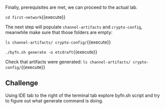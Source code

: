 Finally, prerequisites are met, we can proceed to the actual lab.


`cd first-network`{{execute}}

The next step will populate `channel-artifacts` and `crypto-config`, meanwhile make sure that those folders are empty:

`ls channel-artifacts/ crypto-config/`{{execute}}

`./byfn.sh generate -o etcdraft`{{execute}}

Check that artifacts were generated:
`ls channel-artifacts/ crypto-config/`{{execute}}

## Challenge
Using IDE tab to the right of the terminal tab explore byfn.sh script and try to figure out what generate command is doing.